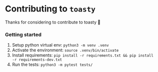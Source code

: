 # Contributing to `toasty`

Thanks for considering to contribute to toasty 🎉

### Getting started

1. Setup python virtual env: `python3 -m venv .venv`
2. Activate the environment: `source .venv/bin/activate`
3. Install requirements: `pip install -r requirements.txt && pip install -r requirements-dev.txt`
4. Run the tests: `python3 -m pytest tests/`

